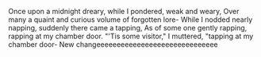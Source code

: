 Once upon a midnight dreary, while I pondered, weak and weary,
Over many a quaint and curious volume of forgotten lore-
    While I nodded nearly napping, suddenly there came a tapping,
As of some one gently rapping, rapping at my chamber door.
"'Tis some visitor," I muttered, "tapping at my chamber door-
New changeeeeeeeeeeeeeeeeeeeeeeeeeeeeee
